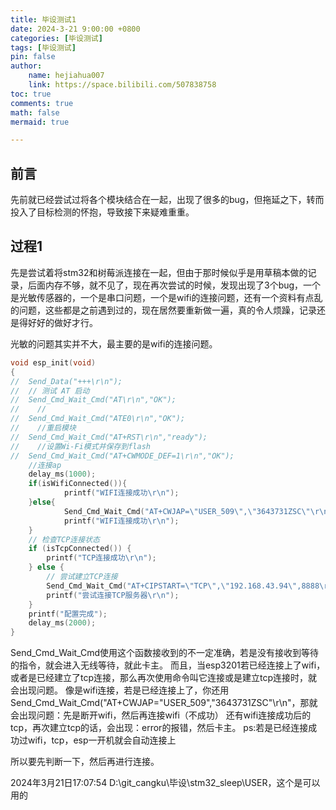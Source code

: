 ```yaml
---
title: 毕设测试1
date: 2024-3-21 9:00:00 +0800
categories: [毕设测试]
tags: [毕设测试]
pin: false
author: 
    name: hejiahua007
    link: https://space.bilibili.com/507838758
toc: true
comments: true
math: false
mermaid: true

---
```


## 前言

先前就已经尝试过将各个模块结合在一起，出现了很多的bug，但拖延之下，转而投入了目标检测的怀抱，导致接下来疑难重重。

## 过程1

先是尝试着将stm32和树莓派连接在一起，但由于那时候似乎是用草稿本做的记录，后面内存不够，就不见了，现在再次尝试的时候，发现出现了3个bug，一个是光敏传感器的，一个是串口问题，一个是wifi的连接问题，还有一个资料有点乱的问题，这些都是之前遇到过的，现在居然要重新做一遍，真的令人烦躁，记录还是得好好的做好才行。

光敏的问题其实并不大，最主要的是wifi的连接问题。

```c
void esp_init(void)
{
//	Send_Data("+++\r\n");
//	// 测试 AT 启动
//	Send_Cmd_Wait_Cmd("AT\r\n","OK");
//    //
//	Send_Cmd_Wait_Cmd("ATE0\r\n","OK");
//    //重启模块
//	Send_Cmd_Wait_Cmd("AT+RST\r\n","ready");
//    //设置Wi-Fi模式并保存到flash
//  Send_Cmd_Wait_Cmd("AT+CWMODE_DEF=1\r\n","OK");
	//连接ap	
	delay_ms(1000);
	if(isWifiConnected()){
			printf("WIFI连接成功\r\n");
	}else{
			Send_Cmd_Wait_Cmd("AT+CWJAP=\"USER_509\",\"3643731ZSC\"\r\n","OK");
			printf("WIFI连接成功\r\n");
	}
    // 检查TCP连接状态
    if (isTcpConnected()) {
        printf("TCP连接成功\r\n");
    } else {
        // 尝试建立TCP连接
        Send_Cmd_Wait_Cmd("AT+CIPSTART=\"TCP\",\"192.168.43.94\",8888\r\n","OK");
        printf("尝试连接TCP服务器\r\n");
    }
	printf("配置完成");
	delay_ms(2000);
}

```
Send_Cmd_Wait_Cmd使用这个函数接收到的不一定准确，若是没有接收到等待的指令，就会进入无线等待，就此卡主。
而且，当esp3201若已经连接上了wifi，或者是已经建立了tcp连接，那么再次使用命令叫它连接或是建立tcp连接时，就会出现问题。
像是wifi连接，若是已经连接上了，你还用Send_Cmd_Wait_Cmd("AT+CWJAP=\"USER_509\",\"3643731ZSC\"\r\n"，那就会出现问题：先是断开wifi，然后再连接wifi（不成功）
还有wifi连接成功后的tcp，再次建立tcp的话，会出现：error的报错，然后卡主。
ps:若是已经连接成功过wifi，tcp，esp一开机就会自动连接上

所以要先判断一下，然后再进行连接。

2024年3月21日17:07:54
D:\git_cangku\毕设\stm32_sleep\USER，这个是可以用的


